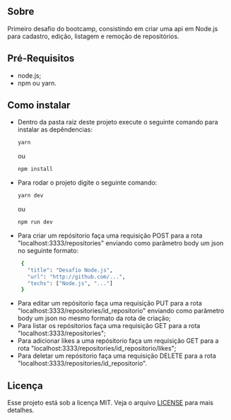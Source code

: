 <h2>Sobre</h2>
<p>Primeiro desafio do bootcamp, consistindo em criar uma api em Node.js para cadastro, edição, listagem e remoção de repositórios.</p>

<h2>Pré-Requisitos</h2>
<ul>
  <li>node.js;</li>
  <li>npm ou yarn.</li>
</ul>

<h2>Como instalar</h2>
<ul>
  <li>
    Dentro da pasta raiz deste projeto execute o seguinte comando para instalar as depêndencias: 
   
   ```bash
   yarn
   ```
   
   ou 
   
   ```bash
   npm install
   ```
  </li>
  
  <li>
    Para rodar o projeto digite o seguinte comando:
    
   ```bash
   yarn dev
   ```
   
   ou 
   
   ```bash
   npm run dev
   ```
  </li>
  <li>
    Para criar um repósitorio faça uma requisição POST para a rota "localhost:3333/repositories" enviando como parâmetro body um json no seguinte formato:
   
   ```bash
    { 
      "title": "Desafio Node.js",
      "url": "http://github.com/...", 
      "techs": ["Node.js", "..."]
    }
   
   ```
  </li>
  <li>
    Para editar um repósitorio faça uma requisição PUT para a rota "localhost:3333/repositories/id_repositorio" enviando como parâmetro body um json no mesmo formato da rota de criação;
  </li>
  <li>
    Para listar os repósitorios faça uma requisição GET para a rota "localhost:3333/repositories";
  </li>
  <li>
    Para adicionar likes a uma repósitorio faça um requisição GET para a rota "localhost:3333/repositories/id_repositorio/likes"; 
  </li>
  <li>
    Para deletar  um repósitorio faça uma requisição DELETE para a rota "localhost:3333/repositories/id_repositorio".
  </li>
</ul>



<h2>Licença</h2>
<p>Esse projeto está sob a licença MIT. Veja o arquivo <a href="../LICENSE.md">LICENSE</a> para mais detalhes.</p>
